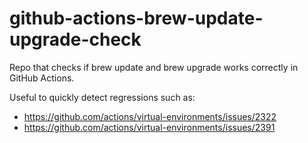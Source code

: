 # github-actions-brew-update-upgrade-check
Repo that checks if brew update and brew upgrade works correctly in GitHub Actions. 

Useful to quickly detect regressions such as:
* https://github.com/actions/virtual-environments/issues/2322
* https://github.com/actions/virtual-environments/issues/2391
